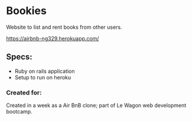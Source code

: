 # Bookies

Website to list and rent books from other users.

https://airbnb-ng329.herokuapp.com/

## Specs:

* Ruby on rails application
* Setup to run on heroku

### Created for:
Created in a week as a Air BnB clone; part of Le Wagon web development bootcamp. 
